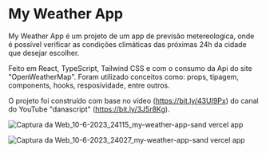 # My Weather App

My Weather App é um projeto de um app de previsão metereologica, onde é possível verificar as condições climáticas das próximas 24h da cidade que desejar escolher.

Feito em React, TypeScript, Tailwind CSS e com o consumo da Api do site "OpenWeatherMap". Foram utilizado conceitos como: props, tipagem, components, hooks, resposividade, entre outros.

O projeto foi construído com base no vídeo (https://bit.ly/43UI9Px) do canal do YouTube "danascript" (https://bit.ly/3J5r8Kg).

![Captura da Web_10-6-2023_24115_my-weather-app-sand vercel app](https://github.com/emersoncarneirodasilva/my-weather-app/assets/94311606/e32207d9-7320-42c9-82d7-7724369eac1b)

![Captura da Web_10-6-2023_24027_my-weather-app-sand vercel app](https://github.com/emersoncarneirodasilva/my-weather-app/assets/94311606/871a8877-4fa3-40b4-bcd7-30a380561e4d)
